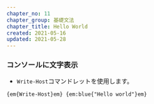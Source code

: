 ```yaml
---
chapter_no: 11
chapter_group: 基礎文法
chapter_title: Hello World
created: 2021-05-16
updated: 2021-05-28
---
```

### コンソールに文字表示
- `Write-Host`コマンドレットを使用します。
```
{em{Write-Host}em} {em:blue{"Hello world"}em}
```
